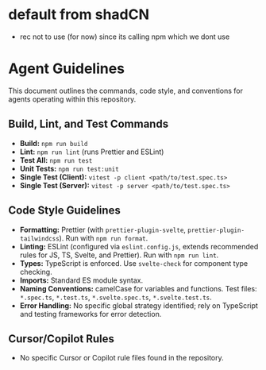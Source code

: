 # default from shadCN 
-  rec not to use (for now) since its calling npm which we dont use 


# Agent Guidelines

This document outlines the commands, code style, and conventions for agents operating within this repository.

## Build, Lint, and Test Commands

- **Build:** `npm run build`
- **Lint:** `npm run lint` (runs Prettier and ESLint)
- **Test All:** `npm run test`
- **Unit Tests:** `npm run test:unit`
- **Single Test (Client):** `vitest -p client <path/to/test.spec.ts>`
- **Single Test (Server):** `vitest -p server <path/to/test.spec.ts>`

## Code Style Guidelines

- **Formatting:** Prettier (with `prettier-plugin-svelte`, `prettier-plugin-tailwindcss`). Run with `npm run format`.
- **Linting:** ESLint (configured via `eslint.config.js`, extends recommended rules for JS, TS, Svelte, and Prettier). Run with `npm run lint`.
- **Types:** TypeScript is enforced. Use `svelte-check` for component type checking.
- **Imports:** Standard ES module syntax.
- **Naming Conventions:** camelCase for variables and functions. Test files: `*.spec.ts`, `*.test.ts`, `*.svelte.spec.ts`, `*.svelte.test.ts`.
- **Error Handling:** No specific global strategy identified; rely on TypeScript and testing frameworks for error detection.

## Cursor/Copilot Rules

- No specific Cursor or Copilot rule files found in the repository.
